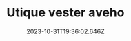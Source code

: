 ---
title: "Utique vester aveho"
date: 2023-10-31T19:36:02.646Z
permalink: "/utique-vester-aveho/"
---